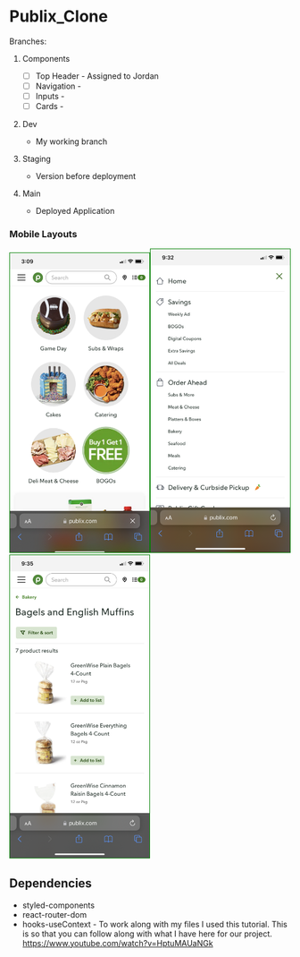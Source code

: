 

# Publix_Clone

Branches:

1. Components 
    - [ ] Top Header - Assigned to Jordan
    - [ ] Navigation - 
    - [ ] Inputs - 
    - [ ] Cards - 

2. Dev
    - My working branch

3. Staging
    - Version before deployment

4. Main
    - Deployed Application


### Mobile Layouts
<img src="/src/images/Landing_Mobile.jpg" width="250" style="border:1px solid green"><img src="/src/images/Nav_Mobile.png " width="250" style="border:1px solid green"><img src="/src/images/SingleProd_Mobile.png" width="250" style="border:1px solid green">


## Dependencies
- styled-components
- react-router-dom
- hooks-useContext - To work along with my files I used this tutorial. This is so that you can follow along with what I have here for our project. https://www.youtube.com/watch?v=HptuMAUaNGk
